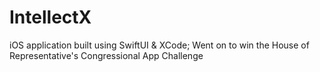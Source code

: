 # IntellectX
iOS application built using SwiftUI &amp; XCode; Went on to win the House of Representative's Congressional App Challenge
